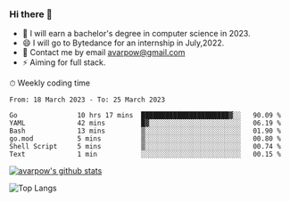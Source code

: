 ### Hi there 👋
<!--I have been a GitHub member for [![Years Badge](https://badges.pufler.dev/years/avarpow)](https://badges.pufler.dev)-->
- 🌱 I will earn a bachelor's degree in computer science in 2023.
- 😄 I will go to Bytedance for an internship in July,2022.
- 💬 Contact me by email avarpow@gmail.com
- ⚡ Aiming for full stack.

<!--💻 Coding Activity Logging

[![Commits Badge](https://badges.pufler.dev/commits/weekly/avarpow)](https://badges.pufler.dev)-->

⏱ Weekly coding time
<!--START_SECTION:waka-->

```text
From: 18 March 2023 - To: 25 March 2023

Go               10 hrs 17 mins  ██████████████████████▓░░   90.09 %
YAML             42 mins         █▓░░░░░░░░░░░░░░░░░░░░░░░   06.19 %
Bash             13 mins         ▒░░░░░░░░░░░░░░░░░░░░░░░░   01.90 %
go.mod           5 mins          ▒░░░░░░░░░░░░░░░░░░░░░░░░   00.80 %
Shell Script     5 mins          ▒░░░░░░░░░░░░░░░░░░░░░░░░   00.74 %
Text             1 min           ░░░░░░░░░░░░░░░░░░░░░░░░░   00.15 %
```

<!--END_SECTION:waka-->

[![avarpow's github stats](https://github-readme-stats.vercel.app/api?username=avarpow&count_private=true&show_icons=true&hide=issues&hide_border=true)](https://github.com/anuraghazra/github-readme-stats)

![Top Langs](https://github-readme-stats.vercel.app/api/top-langs/?username=avarpow&layout=compact&hide_border=true) 
<!--[![avarpow's wakatime stats](https://github-readme-stats.vercel.app/api/wakatime?username=avarpow)](https://github.com/anuraghazra/github-readme-stats)-->
